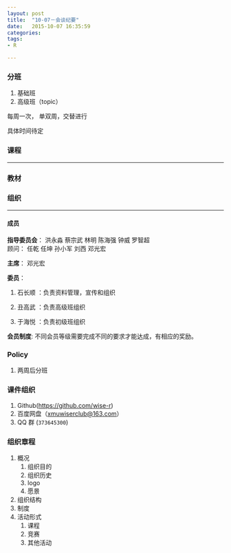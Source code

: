 ```yaml
---
layout: post
title:  "10-07－会谈纪要"
date:   2015-10-07 16:35:59
categories: 
tags:
- R

---
```



### 分班

1. 基础班
2. 高级班（topic）

每周一次， 单双周，交替进行

具体时间待定


### 课程
---

### 教材


### 组织
---

#### 成员

**指导委员会**： 洪永淼 蔡宗武 林明 陈海强 钟威 罗智超  
顾问： 任乾 任坤 孙小军 刘西 邓光宏

**主席**： 邓光宏 

**委员**：

1. 石长顺 ：负责资料管理，宣传和组织

2. 丑高武 ：负责高级班组织

3. 于海悦 ：负责初级班组织


 **会员制度**: 不同会员等级需要完成不同的要求才能达成，有相应的奖励。


### Policy

1. 两周后分班 



### 课件组织 

1. Github(<https://github.com/wise-r>)
2. 百度网盘（[xmuwiserclub@163.com](pan.baidu.com)）
3. QQ 群 (`373645300`)

###  组织章程

1. 概况
	1. 组织目的
	2. 组织历史
	3. logo 
	4. 愿景
2. 组织结构
3. 制度
4. 活动形式
	1. 课程
	2. 竞赛
	3. 其他活动
